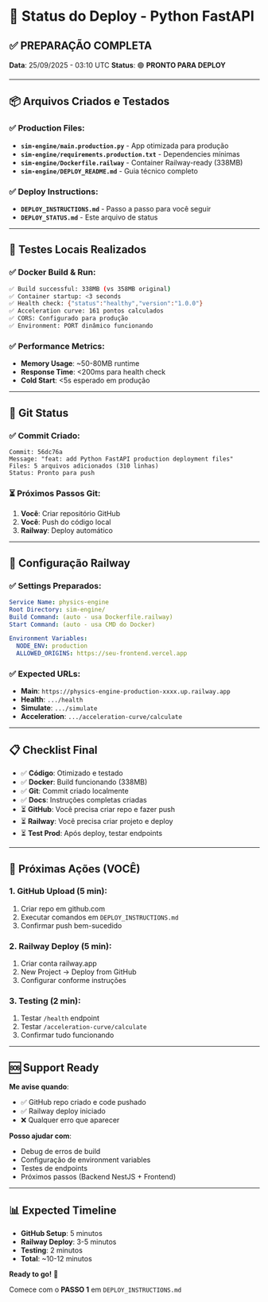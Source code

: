 # 🎯 Status do Deploy - Python FastAPI

## ✅ **PREPARAÇÃO COMPLETA**

**Data**: 25/09/2025 - 03:10 UTC
**Status**: 🟢 **PRONTO PARA DEPLOY**

---

## 📦 **Arquivos Criados e Testados**

### ✅ Production Files:
- **`sim-engine/main.production.py`** - App otimizada para produção
- **`sim-engine/requirements.production.txt`** - Dependencies mínimas
- **`sim-engine/Dockerfile.railway`** - Container Railway-ready (338MB)
- **`sim-engine/DEPLOY_README.md`** - Guia técnico completo

### ✅ Deploy Instructions:
- **`DEPLOY_INSTRUCTIONS.md`** - Passo a passo para você seguir
- **`DEPLOY_STATUS.md`** - Este arquivo de status

---

## 🧪 **Testes Locais Realizados**

### ✅ Docker Build & Run:
```bash
✅ Build successful: 338MB (vs 358MB original)
✅ Container startup: <3 seconds
✅ Health check: {"status":"healthy","version":"1.0.0"}
✅ Acceleration curve: 161 pontos calculados
✅ CORS: Configurado para produção
✅ Environment: PORT dinâmico funcionando
```

### ✅ Performance Metrics:
- **Memory Usage**: ~50-80MB runtime
- **Response Time**: <200ms para health check
- **Cold Start**: <5s esperado em produção

---

## 🔄 **Git Status**

### ✅ Commit Criado:
```
Commit: 56dc76a
Message: "feat: add Python FastAPI production deployment files"
Files: 5 arquivos adicionados (310 linhas)
Status: Pronto para push
```

### ⏳ Próximos Passos Git:
1. **Você**: Criar repositório GitHub
2. **Você**: Push do código local
3. **Railway**: Deploy automático

---

## 🚀 **Configuração Railway**

### ✅ Settings Preparados:
```yaml
Service Name: physics-engine
Root Directory: sim-engine/
Build Command: (auto - usa Dockerfile.railway)
Start Command: (auto - usa CMD do Docker)

Environment Variables:
  NODE_ENV: production
  ALLOWED_ORIGINS: https://seu-frontend.vercel.app
```

### ✅ Expected URLs:
- **Main**: `https://physics-engine-production-xxxx.up.railway.app`
- **Health**: `.../health`
- **Simulate**: `.../simulate`
- **Acceleration**: `.../acceleration-curve/calculate`

---

## 📋 **Checklist Final**

- ✅ **Código**: Otimizado e testado
- ✅ **Docker**: Build funcionando (338MB)
- ✅ **Git**: Commit criado localmente
- ✅ **Docs**: Instruções completas criadas
- ⏳ **GitHub**: Você precisa criar repo e fazer push
- ⏳ **Railway**: Você precisa criar projeto e deploy
- ⏳ **Test Prod**: Após deploy, testar endpoints

---

## 🎯 **Próximas Ações (VOCÊ)**

### 1. GitHub Upload (5 min):
1. Criar repo em github.com
2. Executar comandos em `DEPLOY_INSTRUCTIONS.md`
3. Confirmar push bem-sucedido

### 2. Railway Deploy (5 min):
1. Criar conta railway.app
2. New Project → Deploy from GitHub
3. Configurar conforme instruções

### 3. Testing (2 min):
1. Testar `/health` endpoint
2. Testar `/acceleration-curve/calculate`
3. Confirmar tudo funcionando

---

## 🆘 **Support Ready**

**Me avise quando**:
- ✅ GitHub repo criado e code pushado
- ✅ Railway deploy iniciado
- ❌ Qualquer erro que aparecer

**Posso ajudar com**:
- Debug de erros de build
- Configuração de environment variables
- Testes de endpoints
- Próximos passos (Backend NestJS + Frontend)

---

## 📊 **Expected Timeline**

- **GitHub Setup**: 5 minutos
- **Railway Deploy**: 3-5 minutos
- **Testing**: 2 minutos
- **Total**: ~10-12 minutos

**Ready to go!** 🚀

Comece com o **PASSO 1** em `DEPLOY_INSTRUCTIONS.md`